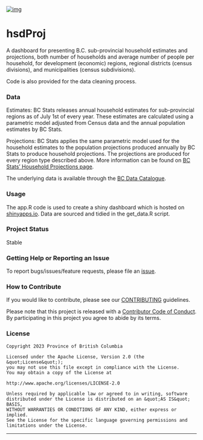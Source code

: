 
[![img](https://img.shields.io/badge/Lifecycle-Stable-97ca00)](https://github.com/bcgov/repomountie/blob/master/doc/lifecycle-badges.md)

hsdProj
============================

A dashboard for presenting B.C. sub-provincial household estimates and projections, both number of households and average number of people per household, for development (economic) regions, regional districts (census divisions), and municipalities (census subdivisions).

Code is also provided for the data cleaning process.

### Data

Estimates: BC Stats releases annual household estimates for sub-provincial regions as of July 1st of every year. These estimates are calculated using a parametric model adjusted from Census data and the annual population estimates by BC Stats.

Projections: BC Stats applies the same parametric model used for the household estimates to the population projections produced annually by BC Stats to produce household projections. The projections are produced for every region type described above. More information can be found on [BC Stats’ Household Projections page](https://www2.gov.bc.ca/gov/content/data/statistics/people-population-community/population/household-projections).

The underlying data is available through the [BC Data Catalogue](https://catalogue.data.gov.bc.ca/dataset/bc-sub-provincial-household-estimates-and-projections-).

### Usage

The app.R code is used to create a shiny dashboard which is hosted on [shinyapps.io](https://bcstats.shinyapps.io/hsdProjApp). Data are sourced and tidied in the get_data.R script. 

### Project Status

Stable

### Getting Help or Reporting an Issue

To report bugs/issues/feature requests, please file an [issue](https://github.com/bcgov/popApp/issues/).

### How to Contribute

If you would like to contribute, please see our [CONTRIBUTING](CONTRIBUTING.md) guidelines.

Please note that this project is released with a [Contributor Code of Conduct](CODE_OF_CONDUCT.md). By participating in this project you agree to abide by its terms.

### License

```
Copyright 2023 Province of British Columbia

Licensed under the Apache License, Version 2.0 (the &quot;License&quot;);
you may not use this file except in compliance with the License.
You may obtain a copy of the License at

http://www.apache.org/licenses/LICENSE-2.0

Unless required by applicable law or agreed to in writing, software distributed under the License is distributed on an &quot;AS IS&quot; BASIS,
WITHOUT WARRANTIES OR CONDITIONS OF ANY KIND, either express or implied.
See the License for the specific language governing permissions and limitations under the License.
```
---


